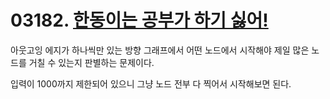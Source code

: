 # 03182. [한동이는 공부가 하기 싫어!](./03182.cpp)

아웃고잉 에지가 하나씩만 있는 방향 그래프에서 어떤 노드에서 시작해야 제일 많은 노드를 거칠 수 있는지 판별하는 문제이다.

입력이 1000까지 제한되어 있으니 그냥 노드 전부 다 찍어서 시작해보면 된다.

